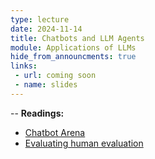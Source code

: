 ```yaml
---
type: lecture
date: 2024-11-14
title: Chatbots and LLM Agents
module: Applications of LLMs
hide_from_announcments: true
links: 
 - url: coming soon
 - name: slides
---
```

-- **Readings:**
 - [Chatbot Arena](https://arxiv.org/abs/2403.04132)
 - [Evaluating human evaluation](https://arxiv.org/abs/2107.00061)

